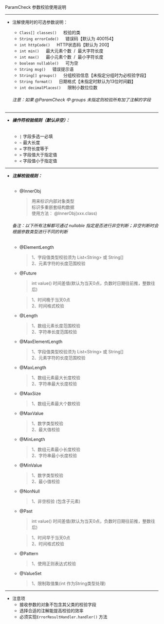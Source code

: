 ParamCheck 参数校验使用说明
***



* 注解使用时的可选参数说明：  

    * `Class[] classes()` &emsp; 校验的类
    * `String errorCode()` &emsp; 错误码【默认为 400154】
    * `int httpCode()` &emsp; HTTP状态码【默认为 200】
    * `int min()` &emsp; 最大元素个数&nbsp; /&nbsp; 最大字符长度
    * `int max()` &emsp; 最小元素个数&nbsp; /&nbsp; 最小字符长度
    * `boolean nullable()` &emsp; 可为空
    * `String msg()` &emsp; 错误提示语  
    * `String[] groups()` &emsp; 分组校验信息【未指定分组时为必校验字段】
    * `String format()` &emsp; 日期格式【未指定时默认为13位时间戳】
    * `int decimalPlaces()` &emsp; 限制小数位位数
    
    ######  注意：如果 @ParamCheck 中 groups 未指定则校验所有加了注解的字段  
   
---

*  **_操作符校验规则（默认非空）：_**
    ######
    * `|` 字段多选一必填
    * `~` 最大长度
    * `=` 字符长度等于  
    * `>` 字段值大于指定值
    * `<` 字段值小于指定值

---  

*  **_注解校验规则：_**  
  
   ######  
    
      * @InnerObj   
    
        > 用来标识内部对象类型  
          标识多重嵌套结构数据    
          使用方法：   @InnerObj(xxx.class)
        
   ###### 备注：以下所有注解都可通过 nullable 指定是否进行非空判断；非空判断时会根据参数类型进行不同的判断
       
     * @ElementLength 
        
       > 1、字段值类型校验须为 List\<String> 或 String[]  
         2、元素字符的长度范围校验  
 
     * @Future
       > int value() 时间差值(默认为当天0点，负数时日期往前推，整数往后)  
       
       > 1、时间晚于当天0点   
         2、时间格式校验

     * @Length
       > 1、数组元素长度范围校验  
         2、字符串长度范围校验
         
     * @MaxElementLength
       > 1、字段值类型校验须为 List\<String> 或 String[]  
         2、元素字符的长度范围校验  
        
     * @MaxLength
       > 1、数组元素最大长度校验  
         2、字符串最大长度校验
    
     * @MaxSize
       > 1、数组元素最大个数校验
      
     * @MaxValue
       > 1、数字类型校验  
         2、最大值校验
     
     * @MinLength
       > 1、数组元素最小长度校验  
         2、字符串最小长度校验
         
     * @MinValue
       > 1、数字类型校验   
         2、最小值校验
        
     * @NonNull
       > 1、非空校验 (包含子元素)

     * @Past
        > int value() 时间差值(默认为当天0点，负数时日期往前推，整数往后)
        
        > 1、时间早于当天0点  
          2、时间格式校验
          
     * @Pattern
        > 1、使用正则表达式校验
        
     * @ValueSet
        > 1、限制取值集(int 作为String类型处理)

    

---

* 注意项
    * 接收参数的对象不包含其父类的校验字段
    * 选择合适的注解能提高校验的效率
    * 必须实现`ErrorResultHandler.handler()` 方法